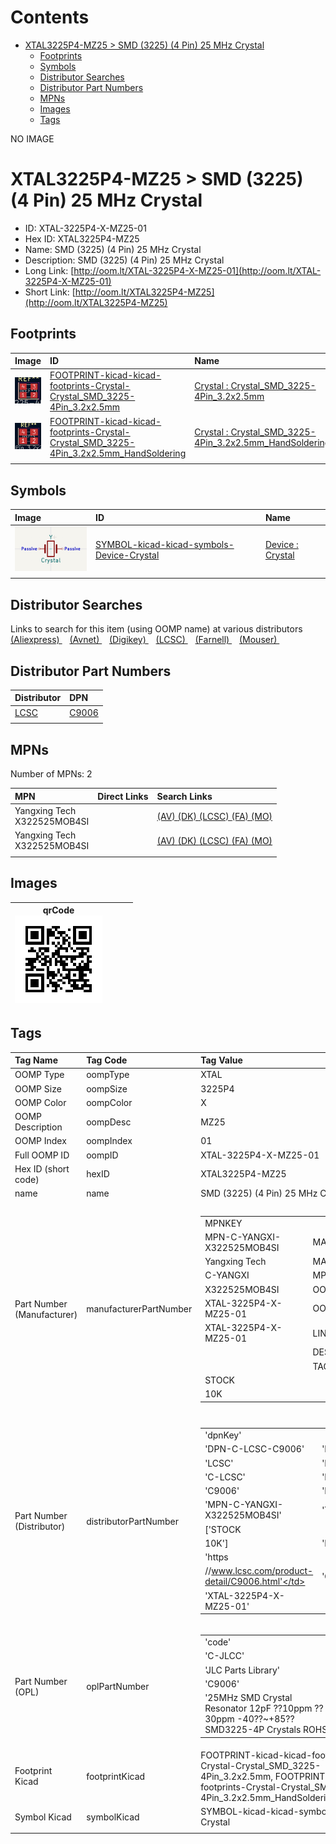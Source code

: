 



Contents
========

* [XTAL3225P4-MZ25 > SMD (3225) (4 Pin) 25 MHz Crystal](#xtal3225p4-mz25--smd-3225-4-pin-25-mhz-crystal)
	* [Footprints](#footprints)
	* [Symbols](#symbols)
	* [Distributor Searches](#distributor-searches)
	* [Distributor Part Numbers](#distributor-part-numbers)
	* [MPNs](#mpns)
	* [Images](#images)
	* [Tags](#tags)
  
NO IMAGE  
# XTAL3225P4-MZ25 > SMD (3225) (4 Pin) 25 MHz Crystal

- ID: XTAL-3225P4-X-MZ25-01
- Hex ID: XTAL3225P4-MZ25
- Name: SMD (3225) (4 Pin) 25 MHz Crystal
- Description: SMD (3225) (4 Pin) 25 MHz Crystal
- Long Link: [http://oom.lt/XTAL-3225P4-X-MZ25-01](http://oom.lt/XTAL-3225P4-X-MZ25-01)
- Short Link: [http://oom.lt/XTAL3225P4-MZ25](http://oom.lt/XTAL3225P4-MZ25)

## Footprints
  

|Image|ID|Name|
| :--- | :--- | :--- |
|[![](https://raw.githubusercontent.com/oomlout/oomlout_OOMP_eda_V2/main/FOOTPRINT/kicad/kicad-footprints/Crystal/Crystal_SMD_3225-4Pin_3.2x2.5mm/image_140.png)](https://github.com/oomlout/oomlout_OOMP_eda_V2/tree/main/FOOTPRINT/kicad/kicad-footprints/Crystal/Crystal_SMD_3225-4Pin_3.2x2.5mm/)|[FOOTPRINT-kicad-kicad-footprints-Crystal-Crystal_SMD_3225-4Pin_3.2x2.5mm](https://github.com/oomlout/oomlout_OOMP_eda_V2/tree/main/FOOTPRINT/kicad/kicad-footprints/Crystal/Crystal_SMD_3225-4Pin_3.2x2.5mm/)|[Crystal : Crystal_SMD_3225-4Pin_3.2x2.5mm](https://github.com/oomlout/oomlout_OOMP_eda_V2/tree/main/FOOTPRINT/kicad/kicad-footprints/Crystal/Crystal_SMD_3225-4Pin_3.2x2.5mm/)|
|[![](https://raw.githubusercontent.com/oomlout/oomlout_OOMP_eda_V2/main/FOOTPRINT/kicad/kicad-footprints/Crystal/Crystal_SMD_3225-4Pin_3.2x2.5mm_HandSoldering/image_140.png)](https://github.com/oomlout/oomlout_OOMP_eda_V2/tree/main/FOOTPRINT/kicad/kicad-footprints/Crystal/Crystal_SMD_3225-4Pin_3.2x2.5mm_HandSoldering/)|[FOOTPRINT-kicad-kicad-footprints-Crystal-Crystal_SMD_3225-4Pin_3.2x2.5mm_HandSoldering](https://github.com/oomlout/oomlout_OOMP_eda_V2/tree/main/FOOTPRINT/kicad/kicad-footprints/Crystal/Crystal_SMD_3225-4Pin_3.2x2.5mm_HandSoldering/)|[Crystal : Crystal_SMD_3225-4Pin_3.2x2.5mm_HandSoldering](https://github.com/oomlout/oomlout_OOMP_eda_V2/tree/main/FOOTPRINT/kicad/kicad-footprints/Crystal/Crystal_SMD_3225-4Pin_3.2x2.5mm_HandSoldering/)|
||||

## Symbols
  

|Image|ID|Name|
| :--- | :--- | :--- |
|[![](https://raw.githubusercontent.com/oomlout/oomlout_OOMP_eda_V2/main/SYMBOL/kicad/kicad-symbols/Device/Crystal/image_140.png)](https://github.com/oomlout/oomlout_OOMP_eda_V2/tree/main/SYMBOL/kicad/kicad-symbols/Device/Crystal/)|[SYMBOL-kicad-kicad-symbols-Device-Crystal](https://github.com/oomlout/oomlout_OOMP_eda_V2/tree/main/SYMBOL/kicad/kicad-symbols/Device/Crystal/)|[Device : Crystal](https://github.com/oomlout/oomlout_OOMP_eda_V2/tree/main/SYMBOL/kicad/kicad-symbols/Device/Crystal/)|
||||

## Distributor Searches
  
Links to search for this item (using OOMP name) at various distributors  
[(Aliexpress) ](https://www.aliexpress.com/wholesale?SearchText=1117SMD+3225+4+Pin+25+MHz+Crystal)&nbsp;&nbsp;&nbsp;[(Avnet) ](https://www.avnet.com/shop/us/search/SMD+3225+4+Pin+25+MHz+Crystal)&nbsp;&nbsp;&nbsp;[(Digikey) ](https://www.digikey.co.uk/en/products/result?s=SMD+3225+4+Pin+25+MHz+Crystal)&nbsp;&nbsp;&nbsp;[(LCSC) ](https://www.lcsc.com/search?q=SMD+3225+4+Pin+25+MHz+Crystal)&nbsp;&nbsp;&nbsp;[(Farnell) ](https://uk.farnell.com/search?st=SMD+3225+4+Pin+25+MHz+Crystal)&nbsp;&nbsp;&nbsp;[(Mouser) ](https://www.mouser.com/c/?q=SMD+3225+4+Pin+25+MHz+Crystal)&nbsp;&nbsp;&nbsp;
## Distributor Part Numbers
  

|Distributor|DPN|
| :--- | :--- |
|[LCSC](https://www.lcsc.com/product-detail/C9006.html)|[C9006](https://www.lcsc.com/product-detail/C9006.html)|
|||

## MPNs
  
Number of MPNs: 2  

|MPN|Direct Links|Search Links|
| :--- | :--- | :--- |
|Yangxing Tech<br>X322525MOB4SI||[(AV) ](https://www.avnet.com/shop/us/search/X322525MOB4SI)[(DK) ](https://www.digikey.co.uk/products/en?keywords=X322525MOB4SI)[(LCSC) ](https://www.lcsc.com/search?q=X322525MOB4SI)[(FA) ](https://uk.farnell.com/search?st=X322525MOB4SI)[(MO) ](https://www.mouser.com/c/?q=X322525MOB4SI)|
|Yangxing Tech<br>X322525MOB4SI||[(AV) ](https://www.avnet.com/shop/us/search/X322525MOB4SI)[(DK) ](https://www.digikey.co.uk/products/en?keywords=X322525MOB4SI)[(LCSC) ](https://www.lcsc.com/search?q=X322525MOB4SI)[(FA) ](https://uk.farnell.com/search?st=X322525MOB4SI)[(MO) ](https://www.mouser.com/c/?q=X322525MOB4SI)|
||||

## Images
  

|qrCode<br>[![](https://raw.githubusercontent.com/oomlout/oomlout_OOMP_parts_V2/main/XTAL/3225P4/X/MZ25/01/qrCode_140.png)](https://github.com/oomlout/oomlout_OOMP_parts_V2/tree/main/XTAL/3225P4/X/MZ25/01/qrCode.png)||||
| :---: | :---: | :---: | :---: |

## Tags
  

|Tag Name|Tag Code|Tag Value|
| :--- | :--- | :--- |
|OOMP Type|oompType|XTAL|
|OOMP Size|oompSize|3225P4|
|OOMP Color|oompColor|X|
|OOMP Description|oompDesc|MZ25|
|OOMP Index|oompIndex|01|
|Full OOMP ID|oompID|XTAL-3225P4-X-MZ25-01|
|Hex ID (short code)|hexID|XTAL3225P4-MZ25|
|name|name|SMD (3225) (4 Pin) 25 MHz Crystal|
|Part Number (Manufacturer)|manufacturerPartNumber|<table><tr><td>MPNKEY</td></tr><tr><td> MPN-C-YANGXI-X322525MOB4SI</td><td> MANUFACTURER</td></tr><tr><td> Yangxing Tech</td><td> MANUCODE</td></tr><tr><td> C-YANGXI</td><td> MPN</td></tr><tr><td> X322525MOB4SI</td><td> OOMPIDPARTIAL</td></tr><tr><td> XTAL-3225P4-X-MZ25-01</td><td> OOMPID</td></tr><tr><td> XTAL-3225P4-X-MZ25-01</td><td> LINK</td></tr><tr><td> </td><td> DESCRIPTION</td></tr><tr><td> </td><td> TAGS</td></tr><tr><td> STOCK</td></tr><tr><td>10K</td></tr></table></td><td> <table><tr><td>MPNKEY</td></tr><tr><td> MPN-C-YANGXI-X322525MOB4SI</td><td> MANUFACTURER</td></tr><tr><td> Yangxing Tech</td><td> MANUCODE</td></tr><tr><td> C-YANGXI</td><td> MPN</td></tr><tr><td> X322525MOB4SI</td><td> OOMPIDPARTIAL</td></tr><tr><td> XTAL-3225P4-X-MZ25-01</td><td> OOMPID</td></tr><tr><td> XTAL-3225P4-X-MZ25-01</td><td> LINK</td></tr><tr><td> </td><td> DESCRIPTION</td></tr><tr><td> </td><td> TAGS</td></tr><tr><td> STOCK</td></tr><tr><td>10K</td></tr></table>|
|Part Number (Distributor)|distributorPartNumber|<table><tr><td>'dpnKey'</td></tr><tr><td> 'DPN-C-LCSC-C9006'</td><td> 'DISTRIBUTOR'</td></tr><tr><td> 'LCSC'</td><td> 'DISTRCODE'</td></tr><tr><td> 'C-LCSC'</td><td> 'DPN'</td></tr><tr><td> 'C9006'</td><td> 'MPN'</td></tr><tr><td> 'MPN-C-YANGXI-X322525MOB4SI'</td><td> 'TAGS'</td></tr><tr><td> ['STOCK</td></tr><tr><td>10K']</td><td> 'LINK'</td></tr><tr><td> 'https</td></tr><tr><td>//www.lcsc.com/product-detail/C9006.html'</td><td> 'OOMPID'</td></tr><tr><td> 'XTAL-3225P4-X-MZ25-01'</td></tr></table>|
|Part Number (OPL)|oplPartNumber|<table><tr><td>'code'</td></tr><tr><td> 'C-JLCC'</td><td> 'name'</td></tr><tr><td> 'JLC Parts Library'</td><td> 'partID'</td></tr><tr><td> 'C9006'</td><td> 'partName'</td></tr><tr><td> '25MHz SMD Crystal Resonator 12pF ??10ppm ??30ppm -40??~+85?? SMD3225-4P  Crystals ROHS'</td></tr></table>|
|Footprint Kicad|footprintKicad|FOOTPRINT-kicad-kicad-footprints-Crystal-Crystal_SMD_3225-4Pin_3.2x2.5mm, FOOTPRINT-kicad-kicad-footprints-Crystal-Crystal_SMD_3225-4Pin_3.2x2.5mm_HandSoldering|
|Symbol Kicad|symbolKicad|SYMBOL-kicad-kicad-symbols-Device-Crystal|
||||
